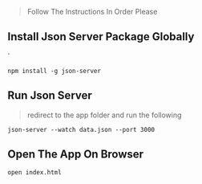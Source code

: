 > Follow The Instructions In Order Please

## Install Json Server Package Globally
`
```
npm install -g json-server
```

## Run Json Server

> redirect to the app folder and run the following 
```
json-server --watch data.json --port 3000
```

## Open The App On Browser 

```
open index.html
```
